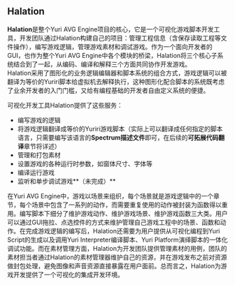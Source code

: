 ﻿## Halation
**Halation**是整个Yuri AVG Engine项目的核心，它是一个可视化游戏脚本开发工具，开发团队通过Halation构建自己的项目：管理工程信息（含保存读取工程等文件操作），编写游戏逻辑，管理游戏素材和调试游戏。作为一个面向开发者的GUI，也作为整个Yuri AVG Engine中各个模块的桥梁，Halation将三个核心子系统结合到了一起，从编码、编译和解释三个方面共同协作开发游戏。<br/>
Halation采用了图形化的业务逻辑编辑器和脚本系统的组合方式，游戏逻辑可以被翻译为等价的Yuriri脚本给虚拟机去解释执行，这种图形化配合脚本的系统既考虑了业余开发者的入门门槛，又给有编程基础的开发者自由定义系统的便捷。<br/>

可视化开发工具Halation提供了这些服务：

- 编写游戏的逻辑
- 将游戏逻辑翻译成等价的Yuriri游戏脚本（实际上可以翻译成任何指定的脚本语言，只需要编写该语言的**Spectrum描述文件**即可，在后续的**可拓展代码翻译**章节将详述）
- 管理和打包素材
- 设置游戏的各种运行时参数，如窗体尺寸、字体等
- 编译运行游戏
- 监听和单步调试游戏**（未完成）**

在Yuri AVG Engine中，游戏以场景来组织，每个场景就是游戏逻辑中的一个章节，每个场景中包含了一系列的动作，而需要重复使用的动作被封装为函数得以重用。编写脚本下细分了维护游戏动作、维护游戏场景、维护游戏函数三大类。用户可以通过GUI拖拉、点选控件的方式来维护管理自己游戏工程中的场景、函数和动作。在完成游戏逻辑的编写后，Halation还需要为用户提供从可视化编程到Yuri Script的生成以及调用Yuri Interpreter编译脚本、Yuri Platform演绎脚本的一体化调试功能。而在素材管理方面，Halation为开发团队提供管理素材的用例，团队的素材担当者通过Halation的素材管理器维护自己的资源，并在游戏发布之前对资源做封包处理，避免图像和声音资源直接暴露在用户面前。总而言之，Halation为游戏开发提供了一个可视化的集成开发环境。
